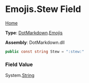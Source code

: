 # Emojis\.Stew Field

[Home](../../../README.md)

**Type**: [DotMarkdown](../../README.md)\.[Emojis](../README.md)

**Assembly**: DotMarkdown\.dll

```csharp
public const string Stew = ":stew:"
```

### Field Value

System\.[String](https://docs.microsoft.com/en-us/dotnet/api/system.string)